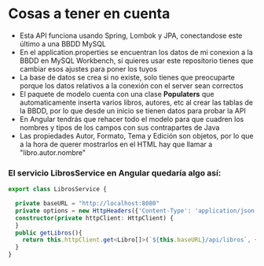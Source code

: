 # Cosas a tener en cuenta
- Esta API funciona usando Spring, Lombok y JPA, conectandose este último a una BBDD MySQL
- En el application.properties se encuentran los datos de mi conexion a la BBDD en MySQL Workbench, si quieres usar este repositorio tienes que cambiar esos ajustes para poner los tuyos
- La base de datos se crea si no existe, solo tienes que preocuparte porque los datos relativos a la conexión con el server sean correctos
- El paquete de modelo cuenta con una clase **Populaters** que automaticamente inserta varios libros, autores, etc al crear las tablas de la BBDD, por lo que desde un inicio se tienen datos para probar la API
- En Angular tendrás que rehacer todo el modelo para que cuadren los nombres y tipos de los campos con sus contrapartes de Java
- Las propiedades Autor, Formato, Tema y Edición son objetos, por lo que a la hora de querer mostrarlos en el HTML hay que llamar a "libro.autor.nombre"

### El servicio **LibrosService** en Angular quedaría algo así:
```typescript
export class LibrosService {

  private baseURL = "http://localhost:8080"
  private options = new HttpHeaders({'Content-Type': 'application/json'});
  constructor(private httpClient: HttpClient) {
  }
  public getLibros(){
    return this.httpClient.get<Libro[]>(`${this.baseURL}/api/libros`, {headers: this.options});
  }
}
```
